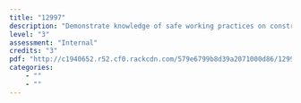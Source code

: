 ```yaml
---
title: "12997"
description: "Demonstrate knowledge of safe working practices on construction sites"
level: "3"
assessment: "Internal"
credits: "3"
pdf: "http://c1940652.r52.cf0.rackcdn.com/579e6799b8d39a2071000d86/12997.pdf"
categories:
    - ""
    - ""
---
```

